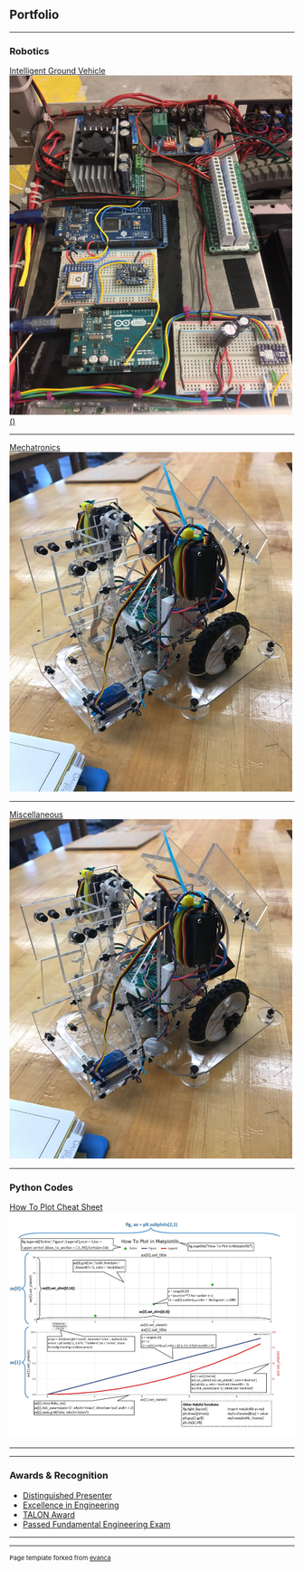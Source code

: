 ## Portfolio

---

### Robotics 

[Intelligent Ground Vehicle](/Sparky.md)
<a href="/Sparky.html"><img src="images/Sparky_Wiring.jpg" width="500" height="600" border="0">()</a>
<!-- <img src="images/Sparky_Wiring.jpg?raw=true" idth="300" height="214"/> -->

---
[Mechatronics](/pdf/sample_page.md)
<a href="images/image.jpg"><img src="images/Mechatronics_Robot.jpg" width="500" height="600" border="0"></a>

---
[Miscellaneous](/pdf/sample_page.md)
<a href="images/image.jpg"><img src="images/Mechatronics_Robot.jpg" width="500" height="600" border="0"></a>

---
### Python Codes
[How To Plot Cheat Sheet](/matplotlib_jupyter.md)
<a href="images/image.jpg"><img src="images/Matplotlib.JPG" width="600" height="400" border="0"></a>


---


---

### Awards & Recognition
- [Distinguished Presenter](http://example.com/)
- [Excellence in Engineering](http://example.com/)
- [TALON Award](http://example.com/)
- [Passed Fundamental Engineering Exam](http://example.com/)

---




---
<p style="font-size:11px">Page template forked from <a href="https://github.com/evanca/quick-portfolio">evanca</a></p>
<!-- Remove above link if you don't want to attibute -->
